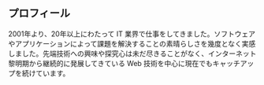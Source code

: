 ## プロフィール

2001年より、20年以上にわたって IT 業界で仕事をしてきました。ソフトウェアやアプリケーションによって課題を解決することの素晴らしさを幾度となく実感しました。先端技術への興味や探究心は未だ尽きることがなく、インターネット黎明期から継続的に発展してきている Web 技術を中心に現在でもキャッチアップを続けています。
